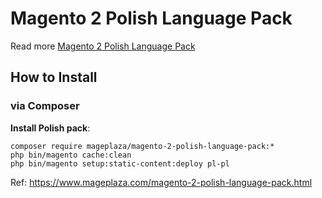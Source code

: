 # Magento 2 Polish Language Pack

Read more [Magento 2 Polish Language Pack](https://www.mageplaza.com/magento-2-polish-language-pack.html)

## How to Install


### via Composer

**Install Polish pack**:

```
composer require mageplaza/magento-2-polish-language-pack:*
php bin/magento cache:clean
php bin/magento setup:static-content:deploy pl-pl

```


Ref: https://www.mageplaza.com/magento-2-polish-language-pack.html
